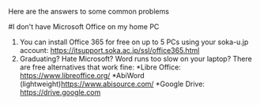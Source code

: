 Here are the answers to some common problems

#I don't have Microsoft Office on my home PC
1) You can install Office 365 for free on up to 5 PCs using your soka-u.jp account: https://itsupport.soka.ac.jp/ssl/office365.html
2) Graduating? Hate Microsoft? Word runs too slow on your laptop? There are free alternatives that work fine:
*Libre Office: https://www.libreoffice.org/
*AbiWord (lightweight)https://www.abisource.com/
*Google Drive: https://drive.google.com
